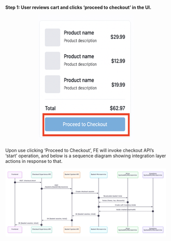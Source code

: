 **Step 1: User reviews cart and clicks ‘proceed to checkout’ in the UI.**

<p align="center">
  <img src="./images/checkout-step1.png" alt="Basket screen" width="300" height="400"/>
</p>

Upon use clicking ‘Proceed to Checkout’, FE will invoke checkout API’s ‘start’ operation, and below is a sequence diagram showing integration layer actions in response to that.

<p align="center">
  <img src="./images/checkout-step1-seq-diagram.png" alt="Basket screen diagram"/>
</p>